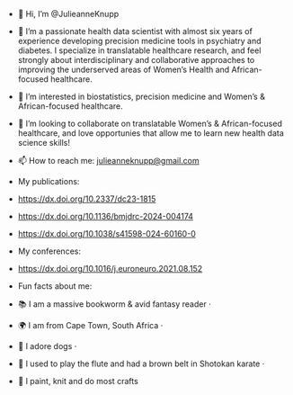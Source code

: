 - 👋 Hi, I’m @JulieanneKnupp
- 🌱 I’m a passionate health data scientist with almost six years of experience developing precision medicine tools in psychiatry and diabetes. I specialize in translatable healthcare research, and feel strongly about interdisciplinary and collaborative approaches to improving the underserved areas of Women’s Health and African-focused healthcare. 
- 👀 I’m interested in biostatistics, precision medicine and Women’s & African-focused healthcare. 
- 💞️ I’m looking to collaborate on translatable Women’s & African-focused healthcare, and love opportunies that allow me to learn new health data science skills!
- 📫 How to reach me: julieanneknupp@gmail.com

- My publications:
- https://dx.doi.org/10.2337/dc23-1815
- https://dx.doi.org/10.1136/bmjdrc-2024-004174
- https://dx.doi.org/10.1038/s41598-024-60160-0

- My conferences:
- https://dx.doi.org/10.1016/j.euroneuro.2021.08.152

- Fun facts about me:
- 📚 I am a massive bookworm & avid fantasy reader ·
- 🌍 I am from Cape Town, South Africa ·
- 🧸 I adore dogs ·
- 🎵 I used to play the flute and had a brown belt in Shotokan karate ·
- 🎨 I paint, knit and do most crafts

